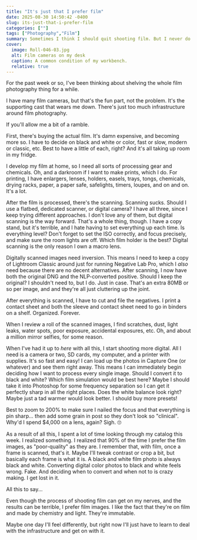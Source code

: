```yaml
---
title: "It's just that I prefer film"
date: 2025-08-30 14:50:42 -0400
slug: its-just-that-i-prefer-film
categories: [""]
tags: ["Photography","Film"]
summary: Sometimes I think I should quit shooting film. But I never do.
cover: 
  image: Roll-046-03.jpg
  alt: Film cameras on my desk
  caption: A common condition of my workbench.
  relative: true
---
```


For the past week or so, I've been thinking about shelving the whole film photography thing for a while.

I have many film cameras, but that's the fun part, not the problem. It's the supporting cast that wears me down. There's just too much infrastructure around film photography.

If you'll allow me a bit of a ramble.

First, there's buying the actual film. It's damn expensive, and becoming more so. I have to decide on black and white or color, fast or slow, modern or classic, etc. Best to have a little of each, right? And it's all taking up room in my fridge.

I develop my film at home, so I need all sorts of processing gear and chemicals. Oh, and a darkroom if I want to make prints, which I do. For printing, I have enlargers, lenses, holders, easels, trays, tongs, chemicals, drying racks, paper, a paper safe, safelights, timers, loupes, and on and on. It's a lot.

After the film is processed, there's the scanning. Scanning sucks. Should I use a flatbed, dedicated scanner, or digital camera? I have all three, since I keep trying different approaches. I don't love any of them, but digital scanning is the way forward. That's a whole thing, though. I have a copy stand, but it's terrible, and I hate having to set everything up each time. Is everything level? Don't forget to set the ISO correctly, and focus precisely, and make sure the room lights are off. Which film holder is the best? Digital scanning is the only reason I own a macro lens.

Digitally scanned images need inversion. This means I need to keep a copy of Lightroom Classic around just for running Negative Lab Pro, which I _also_ need because there are no decent alternatives. After scanning, I now have both the original DNG and the NLP-converted positive. Should I keep the original? I shouldn't need to, but I do. Just in case. That's an extra 80MB or so per image, and and they're all just cluttering up the joint.

After everything is scanned, I have to cut and file the negatives. I print a contact sheet and both the sleeve and contact sheet need to go in binders on a shelf. Organized. Forever.

When I review a roll of the scanned images, I find scratches, dust, light leaks, water spots, poor exposure, accidental exposures, etc. Oh, and about a million mirror selfies, for some reason.

When I've had it up to _here_ with all this, I start shooting more digital. All I need is a camera or two, SD cards, my computer, and a printer with supplies. It's so fast and easy! I can load up the photos in Capture One (or whatever) and see them right away. This means I can immediately begin deciding how I want to process every single image. Should I convert it to black and white? Which film simulation would be best here? Maybe I should take it into Photoshop for some frequency separation so I can get it perfectly sharp in all the right places. Does the white balance look right? Maybe just a tad warmer would look better. I should buy more presets!

Best to zoom to 200% to make sure I nailed the focus and that everything is pin sharp... then add some grain in post so they don't look so "clinical". Why'd I spend $4,000 on a lens, again? Sigh. 🙄

As a result of all this, I spent a lot of time looking through my catalog this week. I realized something. I realized that 90% of the time I prefer the film images, as "poor-quality" as they are. I remember that, with film, once a frame is scanned, that's it. Maybe I'll tweak contrast or crop a bit, but basically each frame is what it is. A black and white film photo is always black and white. Converting digital color photos to black and white feels wrong. Fake. And deciding when to convert and when not to is crazy making. I get lost in it.

All this to say...

Even though the process of shooting film can get on my nerves, and the results can be terrible, I prefer film images. I like the fact that they're on film and made by chemistry and light. They're immutable.

Maybe one day I'll feel differently, but right now I'll just have to learn to deal with the infrastructure and get on with it.






